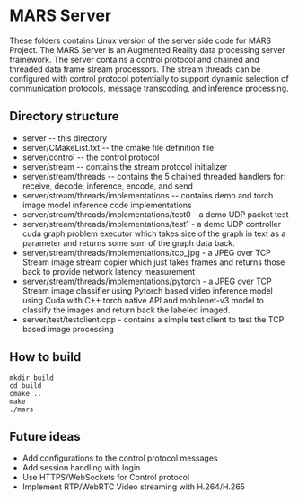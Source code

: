 # MARS Server
    
These folders contains Linux version of the server side code for MARS Project.
The MARS Server is an Augmented Reality data processing server framework.
The server contains a control protocol and chained and threaded data frame stream processors.
The stream threads can be configured with control protocol potentially to support dynamic
selection of communication protocols, message transcoding, and inference processing.
    
## Directory structure

- server -- this directory
- server/CMakeList.txt -- the cmake file definition file
- server/control -- the control protocol
- server/stream  -- contains the stream protocol initializer
- server/stream/threads -- contains the 5 chained threaded handlers for: receive, decode, inference, encode, and send
- server/stream/threads/implementations -- contains demo and torch image model inference code implementations
- server/stream/threads/implementations/test0 - a demo UDP packet test
- server/stream/threads/implementations/test1 - a demo UDP controller cuda graph problem executor which takes size of the graph in text as a parameter and returns some sum of the graph data back.
- server/stream/threads/implementations/tcp_jpg - a JPEG over TCP Stream image stream copier which just takes frames and returns those back to provide network latency measurement
- server/stream/threads/implementations/pytorch - a JPEG over TCP Stream image classifier using Pytorch based video inference model using Cuda with C++ torch native API and mobilenet-v3 model to classify the images and return back the labeled imaged.
- server/test/testclient.cpp - contains a simple test client to test the TCP based image processing

## How to build    
```
mkdir build
cd build
cmake ..
make
./mars
```

## Future ideas

- Add configurations to the control protocol messages
- Add session handling with login
- Use HTTPS/WebSockets for Control protocol
- Implement RTP/WebRTC Video streaming with H.264/H.265
